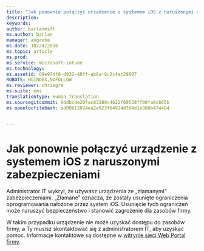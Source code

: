 ```yaml
---
title: "Jak ponownie połączyć urządzenie z systemem iOS z naruszonymi zabezpieczeniami | Microsoft Intune"
description: 
keywords: 
author: barlanmsft
ms.author: barlan
manager: angrobe
ms.date: 10/24/2016
ms.topic: article
ms.prod: 
ms.service: microsoft-intune
ms.technology: 
ms.assetid: 09e97df0-d032-48ff-ab8a-8c2c4ec29897
ROBOTS: NOINDEX,NOFOLLOW
ms.reviewer: chrisgre
ms.suite: ems
translationtype: Human Translation
ms.sourcegitcommit: 9ddbcde20fac83289c4622f69538ff00fa0cb65b
ms.openlocfilehash: ad00b12024ea2e923f64924d784d1e388b474404


---
```


# <a name="how-to-reconnect-a-compromised-ios-device"></a>Jak ponownie połączyć urządzenie z systemem iOS z naruszonymi zabezpieczeniami
Administrator IT wykrył, że używasz urządzenia ze „złamanymi” zabezpieczeniami. „Złamane” oznacza, że zostały usunięte ograniczenia oprogramowania nałożone przez system iOS. Usunięcie tych ograniczeń może naruszyć bezpieczeństwo i stanowić zagrożenie dla zasobów firmy. 

W takim przypadku urządzenie nie może uzyskać dostępu do zasobów firmy, a Ty musisz skontaktować się z administratorem IT, aby uzyskać pomoc. Informacje kontaktowe są dostępne w [witrynie sieci Web Portal firmy](http://portal.manage.microsoft.com).



<!--HONumber=Nov16_HO1-->


